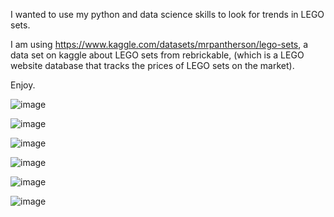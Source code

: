 I wanted to use my python and data science skills to look for trends in LEGO sets.

I am using https://www.kaggle.com/datasets/mrpantherson/lego-sets, a data set on kaggle about LEGO sets from rebrickable, (which is a LEGO website database that tracks the prices of LEGO sets on the market).

Enjoy.

![image](https://github.com/christopherk26/PandasProject/assets/59146391/94e8e350-7a9c-4835-8167-bf4d65e70b03)

![image](https://github.com/christopherk26/PandasProject/assets/59146391/74857030-c750-483f-88f1-f3c9903c2f6b)

![image](https://github.com/christopherk26/PandasProject/assets/59146391/1b3c64c3-0622-40ed-b4a6-d08dfbabbffa)

![image](https://github.com/christopherk26/PandasProject/assets/59146391/82843a49-09ef-48bd-b18e-c4274f62738e)

![image](https://github.com/christopherk26/PandasProject/assets/59146391/3e78ba23-dc24-4881-892e-6bf1282be351)

![image](https://github.com/christopherk26/PandasProject/assets/59146391/ba522d5d-450b-4bae-9d4f-0792f2a42ea3)
